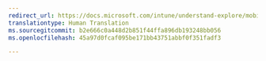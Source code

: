 ```yaml
---
redirect_url: https://docs.microsoft.com/intune/understand-explore/mobile-device-management-trial-guide-microsoft-intune
translationtype: Human Translation
ms.sourcegitcommit: b2e666c0a448d2b851f44ffa896db193248bb056
ms.openlocfilehash: 45a97d0fcaf095be171bb43751abbf0f351fadf3

---
```




<!--HONumber=Nov16_HO5-->


